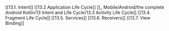 [[13.1.   Intent]]
[[13.2 Application Life Cycle]]
[[_ Mobile/Android/the complete Android Kotlin/13 Intent and Life Cycle/13.3 Activity Life Cycle]]
[[13.4. Fragment Life Cycle]]
[[13.5. Services]]
[[13.6. Receivers]]
[[13.7. View Binding]]










